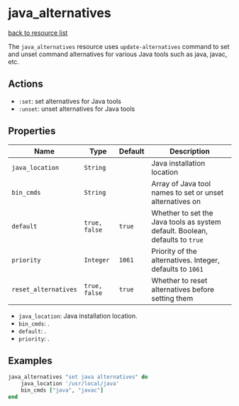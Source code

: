 
# java_alternatives

[back to resource list](https://github.com/sous-chefs/java#resources)

The `java_alternatives` resource uses `update-alternatives` command to set and unset command alternatives for various Java tools such as java, javac, etc.

## Actions

- `:set`: set alternatives for Java tools
- `:unset`: unset alternatives for Java tools

## Properties

| Name                 | Type          | Default | Description                                                                  |
| -------------------- | ------------- | ------- | ---------------------------------------------------------------------------- |
| `java_location`      | `String`      |         | Java installation location                                                   |
| `bin_cmds`           | `String`      |         | Array of Java tool names to set or unset alternatives on                     |
| `default`            | `true, false` | `true`  | Whether to set the Java tools as system default. Boolean, defaults to `true` |
| `priority`           | `Integer`     | `1061`  | Priority of the alternatives. Integer, defaults to `1061`                    |
| `reset_alternatives` | `true, false` | `true`  | Whether to reset alternatives before setting them                            |

- `java_location`: Java installation location.
- `bin_cmds`: .
- `default`: .
- `priority`: .

## Examples

```ruby
java_alternatives "set java alternatives" do
    java_location '/usr/local/java'
    bin_cmds ["java", "javac"]
end
```

